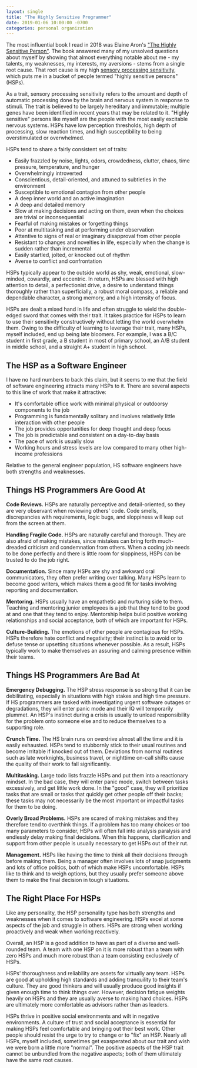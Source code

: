 ```yaml
---
layout: single
title: "The Highly Sensitive Programmer"
date: 2019-01-06 10:00:00 -0700
categories: personal organization
---
```


The most influential book I read in 2018 was Elaine Aron's ["The Highly Sensitive Person"](https://hsperson.com/books/the-highly-sensitive-person/).
The book answered many of my unsolved questions about myself by showing that almost everything notable about me - my talents, my weaknesses, my interests, my aversions - stems from a single root cause.
That root cause is my high [sensory processing sensitivity](https://en.wikipedia.org/wiki/Sensory_processing_sensitivity), which puts me in a bucket of people termed "highly sensitive persons" (HSPs).

As a trait, sensory processing sensitivity refers to the amount and depth of automatic processing done by the brain and nervous system in response to stimuli.
The trait is believed to be largely hereditary and immutable; multiple genes have been identified in recent years that may be related to it.
"Highly sensitive" persons like myself are the people with the most easily excitable nervous systems.
HSPs have low perception thresholds, high depth of processing, slow reaction times, and high susceptibility to being overstimulated or overwhelmed.

HSPs tend to share a fairly consistent set of traits:

- Easily frazzled by noise, lights, odors, crowdedness, clutter, chaos, time pressure, temperature, and hunger
- Overwhelmingly introverted
- Conscientious, detail-oriented, and attuned to subtleties in the environment
- Susceptible to emotional contagion from other people
- A deep inner world and an active imagination
- A deep and detailed memory
- Slow at making decisions and acting on them, even when the choices are trivial or inconsequential
- Fearful of making mistakes or forgetting things
- Poor at multitasking and at performing under observation
- Attentive to signs of real or imaginary disapproval from other people
- Resistant to changes and novelties in life, especially when the change is sudden rather than incremental
- Easily startled, jolted, or knocked out of rhythm
- Averse to conflict and confrontation

HSPs typically appear to the outside world as shy, weak, emotional, slow-minded, cowardly, and eccentric.
In return, HSPs are blessed with high attention to detail, a perfectionist drive, a desire to understand things thoroughly rather than superficially, a robust moral compass, a reliable and dependable character, a strong memory, and a high intensity of focus.

HSPs are dealt a mixed hand in life and often struggle to wield the double-edged sword that comes with their trait.
It takes practice for HSPs to learn to use their sensitivity constructively without letting the world overwhelm them.
Owing to the difficulty of learning to leverage their trait, many HSPs, myself included, end up being late bloomers.
For example, I was a B/C student in first grade, a B student in most of primary school, an A/B student in middle school, and a straight A+ student in high school.

## The HSP as a Software Engineer ##

I have no hard numbers to back this claim, but it seems to me that the field of software engineering attracts many HSPs to it.
There are several aspects to this line of work that make it attractive:

- It's comfortable office work with minimal physical or outdoorsy components to the job
- Programming is fundamentally solitary and involves relatively little interaction with other people
- The job provides opportunities for deep thought and deep focus
- The job is predictable and consistent on a day-to-day basis
- The pace of work is usually slow
- Working hours and stress levels are low compared to many other high-income professions

Relative to the general engineer population, HS software engineers have both strengths and weaknesses.

## Things HS Programmers Are Good At ##

**Code Reviews.**
HSPs are naturally perceptive and detail-oriented, so they are very observant when reviewing others' code.
Code smells, discrepancies with requirements, logic bugs, and sloppiness will leap out from the screen at them.

**Handling Fragile Code.**
HSPs are naturally careful and thorough.
They are also afraid of making mistakes, since mistakes can bring forth much-dreaded criticism and condemnation from others.
When a coding job needs to be done perfectly and there is little room for sloppiness, HSPs can be trusted to do the job right.

**Documentation.**
Since many HSPs are shy and awkward oral communicators, they often prefer writing over talking.
Many HSPs learn to become good writers, which makes them a good fit for tasks involving reporting and documentation.

**Mentoring.**
HSPs usually have an empathetic and nurturing side to them.
Teaching and mentoring junior employees is a job that they tend to be good at and one that they tend to enjoy.
Mentorship helps build positive working relationships and social acceptance, both of which are important for HSPs.

**Culture-Building.**
The emotions of other people are contagious for HSPs.
HSPs therefore hate conflict and negativity; their instinct is to avoid or to defuse tense or upsetting situations whenever possible.
As a result, HSPs typically work to make themselves an assuring and calming presence within their teams.

## Things HS Programmers Are Bad At ##

**Emergency Debugging.**
The HSP stress response is so strong that it can be debilitating, especially in situations with high stakes and high time pressure.
If HS programmers are tasked with investigating urgent software outages or degradations, they will enter panic mode and their IQ will temporarily plummet.
An HSP's instinct during a crisis is usually to unload responsibility for the problem onto someone else and to reduce themselves to a supporting role.

**Crunch Time.**
The HS brain runs on overdrive almost all the time and it is easily exhausted.
HSPs tend to stubbornly stick to their usual routines and become irritable if knocked out of them.
Deviations from normal routines such as late worknights, business travel, or nighttime on-call shifts cause the quality of their work to fall significantly.

**Multitasking.**
Large todo lists frazzle HSPs and put them into a reactionary mindset.
In the bad case, they will enter panic mode, switch between tasks excessively, and get little work done.
In the "good" case, they will prioritize tasks that are small or tasks that quickly get other people off their backs; these tasks may not necessarily be the most important or impactful tasks for them to be doing.

**Overly Broad Problems.**
HSPs are scared of making mistakes and they therefore tend to overthink things.
If a problem has too many choices or too many parameters to consider, HSPs will often fall into analysis paralysis and endlessly delay making final decisions.
When this happens, clarification and support from other people is usually necessary to get HSPs out of their rut.

**Management.**
HSPs like having the time to think all their decisions through before making them.
Being a manager often involves lots of snap judgments and lots of office politics, both of which make HSPs uncomfortable.
HSPs like to think and to weigh options, but they usually prefer someone above them to make the final decision in tough situations.

## The Right Place For HSPs ##

Like any personality, the HSP personality type has both strengths and weaknesses when it comes to software engineering.
HSPs excel at some aspects of the job and struggle in others.
HSPs are strong when working proactively and weak when working reactively.

Overall, an HSP is a good addition to have as part of a diverse and well-rounded team.
A team with one HSP on it is more robust than a team with zero HSPs and much more robust than a team consisting exclusively of HSPs.

HSPs' thoroughness and reliability are assets for virtually any team.
HSPs are good at upholding high standards and adding tranquility to their team's culture.
They are good thinkers and will usually produce good insights if given enough time to think things over.
However, decision fatigue weights heavily on HSPs and they are usually averse to making hard choices.
HSPs are ultimately more comfortable as advisors rather than as leaders.

HSPs thrive in positive social environments and wilt in negative environments.
A culture of trust and social acceptance is essential for making HSPs feel comfortable and bringing out their best work.
Other people should resist the urge to try to change or to "fix" an HSP.
Nearly all HSPs, myself included, sometimes get exasperated about our trait and wish we were born a little more "normal".
The positive aspects of the HSP trait cannot be unbundled from the negative aspects; both of them ultimately have the same root causes.
